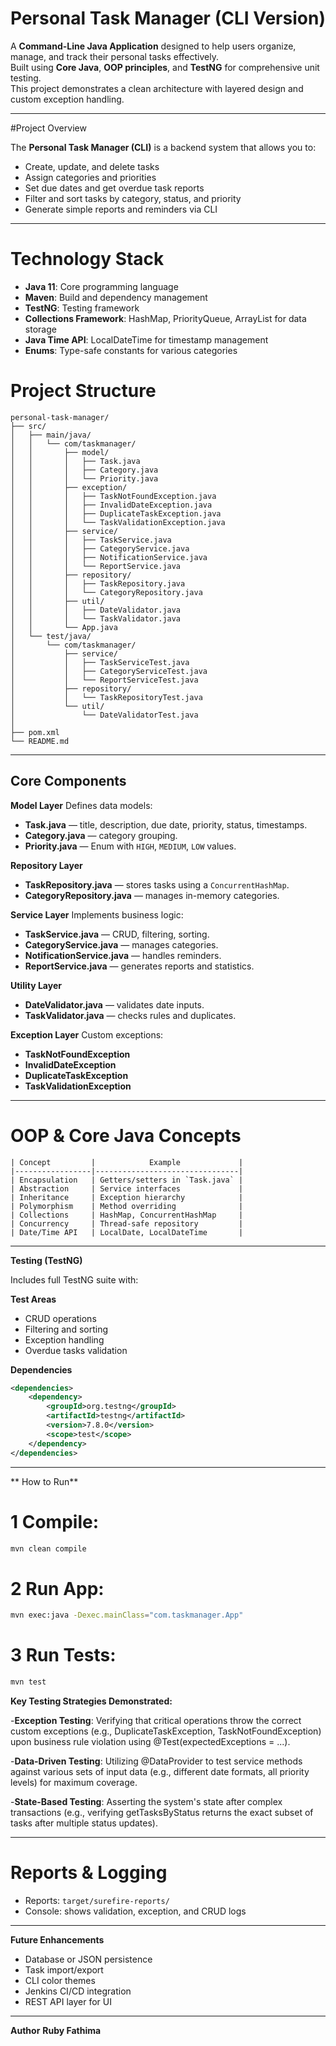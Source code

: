 # Personal Task Manager (CLI Version)

A **Command-Line Java Application** designed to help users organize, manage, and track their personal tasks effectively.  
Built using **Core Java**, **OOP principles**, and **TestNG** for comprehensive unit testing.  
This project demonstrates a clean architecture with layered design and custom exception handling.

---

#Project Overview

The **Personal Task Manager (CLI)** is a backend system that allows you to:
- Create, update, and delete tasks  
- Assign categories and priorities  
- Set due dates and get overdue task reports  
- Filter and sort tasks by category, status, and priority  
- Generate simple reports and reminders via CLI  

---
# Technology Stack

- **Java 11**: Core programming language
- **Maven**: Build and dependency management
- **TestNG**: Testing framework
- **Collections Framework**: HashMap, PriorityQueue, ArrayList for data storage
- **Java Time API**: LocalDateTime for timestamp management
- **Enums**: Type-safe constants for various categories

#  Project Structure

```
personal-task-manager/
├── src/
│   ├── main/java/
│   │   └── com/taskmanager/
│   │       ├── model/
│   │       │   ├── Task.java
│   │       │   ├── Category.java
│   │       │   └── Priority.java
│   │       ├── exception/
│   │       │   ├── TaskNotFoundException.java
│   │       │   ├── InvalidDateException.java
│   │       │   ├── DuplicateTaskException.java
│   │       │   └── TaskValidationException.java
│   │       ├── service/
│   │       │   ├── TaskService.java
│   │       │   ├── CategoryService.java
│   │       │   ├── NotificationService.java
│   │       │   └── ReportService.java
│   │       ├── repository/
│   │       │   ├── TaskRepository.java
│   │       │   └── CategoryRepository.java
│   │       ├── util/
│   │       │   ├── DateValidator.java
│   │       │   └── TaskValidator.java
│   │       └── App.java
│   └── test/java/
│       └── com/taskmanager/
│           ├── service/
│           │   ├── TaskServiceTest.java
│           │   ├── CategoryServiceTest.java
│           │   └── ReportServiceTest.java
│           ├── repository/
│           │   └── TaskRepositoryTest.java
│           └── util/
│               └── DateValidatorTest.java
│
├── pom.xml
└── README.md
```

---

## Core Components

**Model Layer** 
Defines data models:
- **Task.java** — title, description, due date, priority, status, timestamps.  
- **Category.java** — category grouping.  
- **Priority.java** — Enum with `HIGH`, `MEDIUM`, `LOW` values.  

**Repository Layer** 
- **TaskRepository.java** — stores tasks using a `ConcurrentHashMap`.  
- **CategoryRepository.java** — manages in-memory categories.  

**Service Layer** 
Implements business logic:
- **TaskService.java** — CRUD, filtering, sorting.  
- **CategoryService.java** — manages categories.  
- **NotificationService.java** — handles reminders.  
- **ReportService.java** — generates reports and statistics.  

**Utility Layer** 
- **DateValidator.java** — validates date inputs.  
- **TaskValidator.java** — checks rules and duplicates.  

**Exception Layer** 
Custom exceptions:
- **TaskNotFoundException**
- **InvalidDateException**
- **DuplicateTaskException**
- **TaskValidationException**
---

#  OOP & Core Java Concepts

```
| Concept         |            Example             |
|-----------------|--------------------------------|
| Encapsulation   | Getters/setters in `Task.java` |
| Abstraction     | Service interfaces             |
| Inheritance     | Exception hierarchy            |
| Polymorphism    | Method overriding              |
| Collections     | HashMap, ConcurrentHashMap     |
| Concurrency     | Thread-safe repository         |
| Date/Time API   | LocalDate, LocalDateTime       |

```
---

**Testing (TestNG)** 

Includes full TestNG suite with:

**Test Areas** 
- CRUD operations  
- Filtering and sorting  
- Exception handling  
- Overdue tasks validation  


**Dependencies** 

```xml
<dependencies>
    <dependency>
        <groupId>org.testng</groupId>
        <artifactId>testng</artifactId>
        <version>7.8.0</version>
        <scope>test</scope>
    </dependency>
</dependencies>
```
---

**  How to Run** 

# 1️ Compile:
```bash
mvn clean compile
```

# 2️ Run App:
```bash
mvn exec:java -Dexec.mainClass="com.taskmanager.App"
```

# 3️ Run Tests:
```bash
mvn test
```

**Key Testing Strategies Demonstrated:**

-**Exception Testing**: 
        Verifying that critical operations throw the correct custom exceptions (e.g., DuplicateTaskException, TaskNotFoundException) upon business rule violation using @Test(expectedExceptions = ...).

-**Data-Driven Testing**: Utilizing @DataProvider to test service methods against various sets of input data (e.g., different date formats, all priority levels) for maximum coverage.

-**State-Based Testing**: Asserting the system's state after complex transactions (e.g., verifying getTasksByStatus returns the exact subset of tasks after multiple status updates).

---
# Reports & Logging

- Reports: `target/surefire-reports/`  
- Console: shows validation, exception, and CRUD logs  

---

**Future Enhancements**

- Database or JSON persistence  
- Task import/export  
- CLI color themes  
- Jenkins CI/CD integration  
- REST API layer for UI  

---

**Author**
**Ruby Fathima**   
